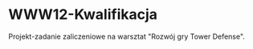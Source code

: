 WWW12-Kwalifikacja
=================

Projekt-zadanie zaliczeniowe na warsztat "Rozwój gry Tower Defense".
